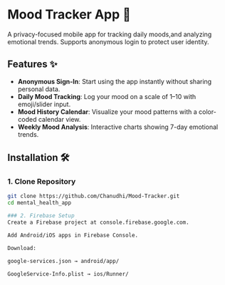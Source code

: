 # Mood Tracker App 🌱

A privacy-focused mobile app for tracking daily moods,and  analyzing emotional trends. Supports anonymous login to protect user identity.


## Features ✨

- **Anonymous Sign-In**: Start using the app instantly without sharing personal data.
- **Daily Mood Tracking**: Log your mood on a scale of 1–10 with emoji/slider input.
- **Mood History Calendar**: Visualize your mood patterns with a color-coded calendar view.
- **Weekly Mood Analysis**: Interactive charts showing 7-day emotional trends.

## Installation 🛠️

### 1. Clone Repository
```bash
git clone https://github.com/Chanudhi/Mood-Tracker.git
cd mental_health_app

### 2. Firebase Setup
Create a Firebase project at console.firebase.google.com.

Add Android/iOS apps in Firebase Console.

Download:

google-services.json → android/app/

GoogleService-Info.plist → ios/Runner/
